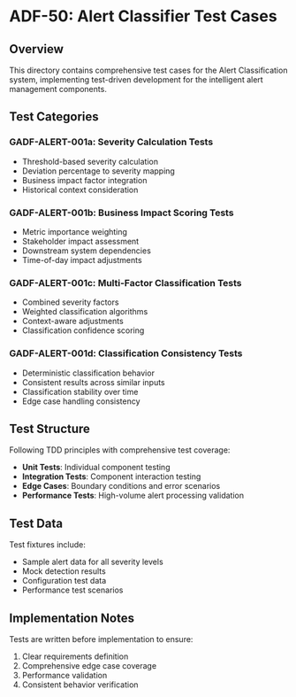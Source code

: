 # ADF-50: Alert Classifier Test Cases

## Overview

This directory contains comprehensive test cases for the Alert Classification system, implementing test-driven development for the intelligent alert management components.

## Test Categories

### GADF-ALERT-001a: Severity Calculation Tests
- Threshold-based severity calculation
- Deviation percentage to severity mapping
- Business impact factor integration
- Historical context consideration

### GADF-ALERT-001b: Business Impact Scoring Tests
- Metric importance weighting
- Stakeholder impact assessment
- Downstream system dependencies
- Time-of-day impact adjustments

### GADF-ALERT-001c: Multi-Factor Classification Tests
- Combined severity factors
- Weighted classification algorithms
- Context-aware adjustments
- Classification confidence scoring

### GADF-ALERT-001d: Classification Consistency Tests
- Deterministic classification behavior
- Consistent results across similar inputs
- Classification stability over time
- Edge case handling consistency

## Test Structure

Following TDD principles with comprehensive test coverage:

- **Unit Tests**: Individual component testing
- **Integration Tests**: Component interaction testing
- **Edge Cases**: Boundary conditions and error scenarios
- **Performance Tests**: High-volume alert processing validation

## Test Data

Test fixtures include:
- Sample alert data for all severity levels
- Mock detection results
- Configuration test data
- Performance test scenarios

## Implementation Notes

Tests are written before implementation to ensure:
1. Clear requirements definition
2. Comprehensive edge case coverage
3. Performance validation
4. Consistent behavior verification